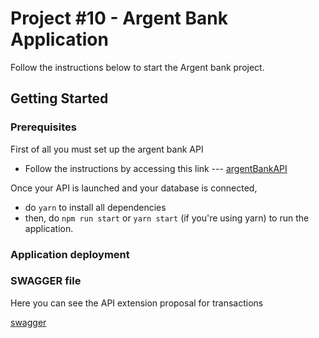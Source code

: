# Project #10 - Argent Bank Application

Follow the instructions below to start the Argent bank project.

## Getting Started

### Prerequisites

First of all you must set up the argent bank API

-   Follow the instructions by accessing this link --- [argentBankAPI](https://github.com/OpenClassrooms-Student-Center/Project-10-Bank-API)

Once your API is launched and your database is connected,

-   do `yarn` to install all dependencies
-   then, do `npm run start` or `yarn start` (if you're using yarn) to run the application.

### Application deployment

### SWAGGER file

Here you can see the API extension proposal for transactions

[swagger](https://github.com/Roxanne2904/VietteRoxanne_13_23122020/blob/main/swagger.yaml)
